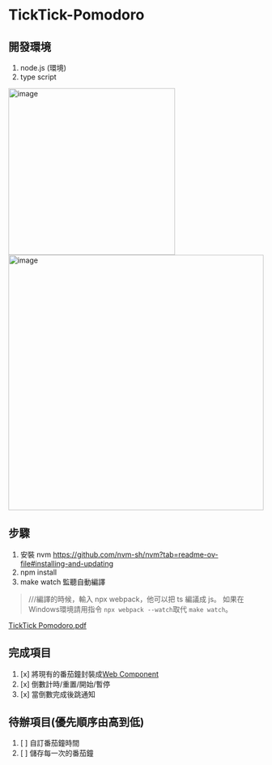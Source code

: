# TickTick-Pomodoro
## 開發環境
1. node.js (環境)
2. type script

<img width="329" alt="image" src="https://github.com/user-attachments/assets/e73d40e8-ed27-485c-872f-d121571a228c" />

<img width="504" alt="image" src="https://github.com/user-attachments/assets/8f9d127e-fd02-4f74-9826-e0bf0da9d629" />

## 步驟
1. 安裝 nvm https://github.com/nvm-sh/nvm?tab=readme-ov-file#installing-and-updating
2. npm install
3. make watch 監聽自動編譯
> ///編譯的時候，輸入 npx webpack，他可以把 ts 編議成 js。
> 如果在Windows環境請用指令 `npx webpack --watch`取代 `make watch`。

[TickTick Pomodoro.pdf](https://github.com/user-attachments/files/18463687/TickTick.Pomodoro.pdf)

## 完成項目
1. [x] 將現有的番茄鐘封裝成[Web Component](https://developer.mozilla.org/en-US/docs/Web/API/Web_components)
2. [x] 倒數計時/重置/開始/暫停
3. [x] 當倒數完成後跳通知

## 待辦項目(優先順序由高到低)
1. [ ] 自訂番茄鐘時間
2. [ ] 儲存每一次的番茄鐘

